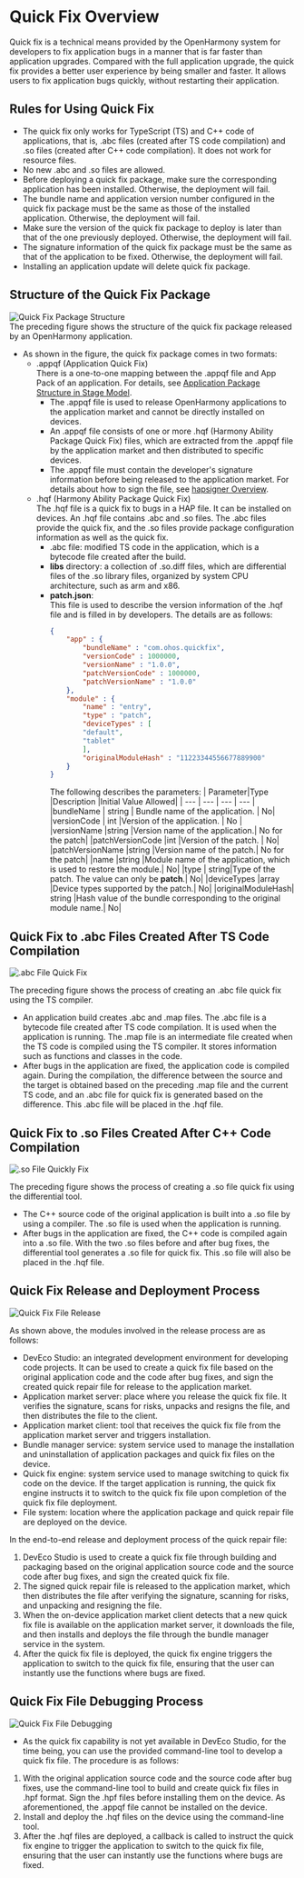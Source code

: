 # Quick Fix Overview

Quick fix is a technical means provided by the OpenHarmony system for developers to fix application bugs in a manner that is far faster than application upgrades. Compared with the full application upgrade, the quick fix provides a better user experience by being smaller and faster. It allows users to fix application bugs quickly, without restarting their application.

## Rules for Using Quick Fix

* The quick fix only works for TypeScript (TS) and C++ code of applications, that is, .abc files (created after TS code compilation) and .so files (created after C++ code compilation). It does not work for resource files.
* No new .abc and .so files are allowed.
* Before deploying a quick fix package, make sure the corresponding application has been installed. Otherwise, the deployment will fail.
* The bundle name and application version number configured in the quick fix package must be the same as those of the installed application. Otherwise, the deployment will fail.
* Make sure the version of the quick fix package to deploy is later than that of the one previously deployed. Otherwise, the deployment will fail.
* The signature information of the quick fix package must be the same as that of the application to be fixed. Otherwise, the deployment will fail.
* Installing an application update will delete quick fix package.

## Structure of the Quick Fix Package

![Quick Fix Package Structure](figures/quick_fix_bundle_struct.png)
<br>The preceding figure shows the structure of the quick fix package released by an OpenHarmony application.
* As shown in the figure, the quick fix package comes in two formats:
    * .appqf (Application Quick Fix)
    <br> There is a one-to-one mapping between the .appqf file and App Pack of an application. For details, see [Application Package Structure in Stage Model](application-package-structure-stage.md).
        * The .appqf file is used to release OpenHarmony applications to the application market and cannot be directly installed on devices.
        * An .appqf file consists of one or more .hqf (Harmony Ability Package Quick Fix) files, which are extracted from the .appqf file by the application market and then distributed to specific devices.
        * The .appqf file must contain the developer's signature information before being released to the application market. For details about how to sign the file, see [hapsigner Overview](../security/hapsigntool-overview.md).
    * .hqf (Harmony Ability Package Quick Fix)
    <br> The .hqf file is a quick fix to bugs in a HAP file. It can be installed on devices. An .hqf file contains .abc and .so files. The .abc files provide the quick fix, and the .so files provide package configuration information as well as the quick fix.
        * .abc file: modified TS code in the application, which is a bytecode file created after the build.
        * **libs** directory: a collection of .so.diff files, which are differential files of the .so library files, organized by system CPU architecture, such as arm and x86.
        * **patch.json**:
        <br> This file is used to describe the version information of the .hqf file and is filled in by developers. The details are as follows:
            ```json
            {
                "app" : {
                    "bundleName" : "com.ohos.quickfix",
                    "versionCode" : 1000000,
                    "versionName" : "1.0.0",
                    "patchVersionCode" : 1000000,
                    "patchVersionName" : "1.0.0"
                },
                "module" : {
                    "name" : "entry",
                    "type" : "patch",
                    "deviceTypes" : [
                    "default",
                    "tablet"
                    ],
                    "originalModuleHash" : "11223344556677889900"
                }
            }
            ```
            The following describes the parameters:
            | Parameter|Type |Description |Initial Value Allowed|
            | --- | --- | --- | --- |
            |bundleName | string | Bundle name of the application.   | No|
            |versionCode | int |Version of the application.         | No |
            |versionName |string |Version name of the application.| No for the patch|
            |patchVersionCode |int |Version of the patch.  | No|
            |patchVersionName |string |Version name of the patch.| No for the patch|
            |name |string |Module name of the application, which is used to restore the module.| No|
            |type | string|Type of the patch. The value can only be **patch**.| No|
            |deviceTypes |array<string> |Device types supported by the patch.| No|
            |originalModuleHash| string |Hash value of the bundle corresponding to the original module name.| No|

## Quick Fix to .abc Files Created After TS Code Compilation

![.abc File Quick Fix](figures/quick_fix_gen_abc.png)

The preceding figure shows the process of creating an .abc file quick fix using the TS compiler.
* An application build creates .abc and .map files. The .abc file is a bytecode file created after TS code compilation. It is used when the application is running. The .map file is an intermediate file created when the TS code is compiled using the TS compiler. It stores information such as functions and classes in the code.
* After bugs in the application are fixed, the application code is compiled again. During the compilation, the difference between the source and the target is obtained based on the preceding .map file and the current TS code, and an .abc file for quick fix is generated based on the difference. This .abc file will be placed in the .hqf file.

## Quick Fix to .so Files Created After C++ Code Compilation

![.so File Quickly Fix](figures/quick_fix_gen_so.png)

The preceding figure shows the process of creating a .so file quick fix using the differential tool.
* The C++ source code of the original application is built into a .so file by using a compiler. The .so file is used when the application is running.
* After bugs in the application are fixed, the C++ code is compiled again into a .so file. With the two .so files before and after bug fixes, the differential tool generates a .so file for quick fix. This .so file will also be placed in the .hqf file.

## Quick Fix Release and Deployment Process

![Quick Fix File Release](figures/quick-fix-devel_release.png)

As shown above, the modules involved in the release process are as follows:
* DevEco Studio: an integrated development environment for developing code projects. It can be used to create a quick fix file based on the original application code and the code after bug fixes, and sign the created quick repair file for release to the application market.
* Application market server: place where you release the quick fix file. It verifies the signature, scans for risks, unpacks and resigns the file, and then distributes the file to the client.
* Application market client: tool that receives the quick fix file from the application market server and triggers installation.
* Bundle manager service: system service used to manage the installation and uninstallation of application packages and quick fix files on the device.
* Quick fix engine: system service used to manage switching to quick fix code on the device. If the target application is running, the quick fix engine instructs it to switch to the quick fix file upon completion of the quick fix file deployment.
* File system: location where the application package and quick repair file are deployed on the device.

In the end-to-end release and deployment process of the quick repair file:
1. DevEco Studio is used to create a quick fix file through building and packaging based on the original application source code and the source code after bug fixes, and sign the created quick fix file.
2. The signed quick repair file is released to the application market, which then distributes the file after verifying the signature, scanning for risks, and unpacking and resigning the file.
3. When the on-device application market client detects that a new quick fix file is available on the application market server, it downloads the file, and then installs and deploys the file through the bundle manager service in the system.
4. After the quick fix file is deployed, the quick fix engine triggers the application to switch to the quick fix file, ensuring that the user can instantly use the functions where bugs are fixed.

## Quick Fix File Debugging Process

![Quick Fix File Debugging](figures/quick-fix-debug.png)

* As the quick fix capability is not yet available in DevEco Studio, for the time being, you can use the provided command-line tool to develop a quick fix file. The procedure is as follows:
1. With the original application source code and the source code after bug fixes, use the command-line tool to build and create quick fix files in .hpf format. Sign the .hpf files before installing them on the device. As aforementioned, the .appqf file cannot be installed on the device.
2. Install and deploy the .hqf files on the device using the command-line tool.
3. After the .hqf files are deployed, a callback is called to instruct the quick fix engine to trigger the application to switch to the quick fix file, ensuring that the user can instantly use the functions where bugs are fixed.

